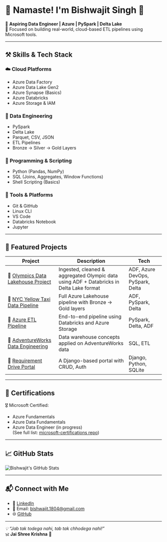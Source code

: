 # 🙏 Namaste! I'm Bishwajit Singh 👋

🚀 **Aspiring Data Engineer | Azure | PySpark | Delta Lake**  
🌱 Focused on building real-world, cloud-based ETL pipelines using Microsoft tools.

---

## ⚒️ Skills & Tech Stack

### ☁️ Cloud Platforms
- Azure Data Factory
- Azure Data Lake Gen2
- Azure Synapse (Basics)
- Azure Databricks
- Azure Storage & IAM

### 💾 Data Engineering
- PySpark
- Delta Lake
- Parquet, CSV, JSON
- ETL Pipelines
- Bronze → Silver → Gold Layers

### 🧠 Programming & Scripting
- Python (Pandas, NumPy)
- SQL (Joins, Aggregates, Window Functions)
- Shell Scripting (Basics)

### 🔧 Tools & Platforms
- Git & GitHub
- Linux CLI
- VS Code
- Databricks Notebook
- Jupyter

---

## 💼 Featured Projects

| Project | Description | Tech |
|--------|-------------|------|
| 🔗 [Olympics Data Lakehouse Project](https://github.com/bishwajitSingh123/olympic-data-pipeline) | Ingested, cleaned & aggregated Olympic data using ADF + Databricks in Delta Lake format | ADF, Azure DevOps, PySpark, Delta |
| 🔗 [NYC Yellow Taxi Data Pipeline](https://github.com/bishwajitSingh123/nyc-yellow-taxi-pipeline) | Full Azure Lakehouse pipeline with Bronze → Gold layers | ADF, PySpark, Delta |
| 🔗 [Azure ETL Pipeline](https://github.com/bishwajitSingh123/Azure_end_to_end-ETL-Pipeline) | End-to-end pipeline using Databricks and Azure Storage | PySpark, Delta, ADF |
| 🔗 [AdventureWorks Data Engineering](https://github.com/bishwajitSingh123/Adventure-Works-Data-Engineering-Project) | Data warehouse concepts applied on AdventureWorks data | SQL, ETL |
| 🔗 [Requirement Drive Portal](https://github.com/bishwajitSingh123/requirement-drive-portal) | A Django-based portal with CRUD, Auth | Django, Python, SQLite |


---

## 📜 Certifications

🎖️ Microsoft Certified:  
- Azure Fundamentals  
- Azure Data Fundamentals  
- Azure Data Engineer (in progress)  
(See full list: [microsoft-certifications repo](https://github.com/bishwajitSingh123/microsoft-certifications))

---

## 📈 GitHub Stats

![Bishwajit's GitHub Stats](https://github-readme-stats.vercel.app/api?username=bishwajitSingh123&show_icons=true&theme=midnight-purple)

---

## 📬 Connect with Me

- 💼 [LinkedIn](https://www.linkedin.com/in/bishwajitsingh)
- 📧 Email: bishwajit.1804@gmail.com
- 🌐 [GitHub](https://github.com/bishwajitSingh123)

---

_💡 “Jab tak todega nahi, tab tak chhodega nahi!”_  
🕉️ **Jai Shree Krishna** 🙏
